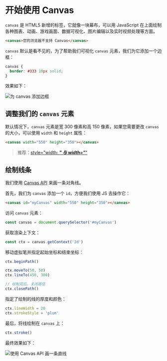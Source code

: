 # 开始使用 Canvas

`canvas` 是 HTML5 新增的标签，它就像一块幕布，可以用 JavaScript 在上面绘制各种图表、动画、游戏画面、数据可视化、图片编辑以及实时视频处理等方面。

```html
<canvas>您的浏览器不支持 Canvas</canvas>
```

`canvas` 默认是看不见的，为了帮助我们可视化 `canvas` 元素，我们为它添加一个边框：

```css
canvas {
  border: #333 10px solid;
}
```

效果如下：

![为 canvas 添加边框](https://upload-images.jianshu.io/upload_images/18281896-3dc8cffdcdbd92fa.png?imageMogr2/auto-orient/strip%7CimageView2/2/w/1240)

## 调整我们的 `canvas` 元素

默认情况下，`canvas` 元素是宽 300 像素和高 150 像素，如果您需要更改 `canvas` 的大小，可以使用 `width` 和 `height` 属性：

```html
<canvas width="550" height="350"></canvas>
```

> 推荐：[style="width: ___" 与 width="___"](https://github.com/lio-zero/blog/blob/main/CSS/style%3D'width__'%20%E4%B8%8E%20width%3D'__'.md)

## 绘制线条

我们使用 [Canvas API](https://developer.mozilla.org/zh-CN/docs/Web/API/Canvas_API) 来画一条对角线。

首先，我们为 `canvas` 添加一个 `id`，方便我们使用 JS 去操作它：

```html
<canvas id="myCanvas" width="550" height="350"></canvas>
```

访问 `canvas` 元素：

```js
const canvas = document.querySelector('#myCanvas')
```

获取渲染上下文：

```js
const ctx = canvas.getContext('2d')
```

移动虚拟笔并指定起始坐标和结束坐标：

```js
ctx.beginPath()

ctx.moveTo(50, 50)
ctx.lineTo(450, 300)

// 绘制完后，关闭路径
ctx.closePath()
```

指定了绘制的线的厚度和颜色：

```js
ctx.lineWidth = 20
ctx.strokeStyle = 'plum'
```

最后，将线绘制在 `canvas` 上：

```js
ctx.stroke()
```

最终效果如下：

![使用 Canvas API 画一条直线](https://upload-images.jianshu.io/upload_images/18281896-e56812325cfd2c46.png?imageMogr2/auto-orient/strip%7CimageView2/2/w/1240)
